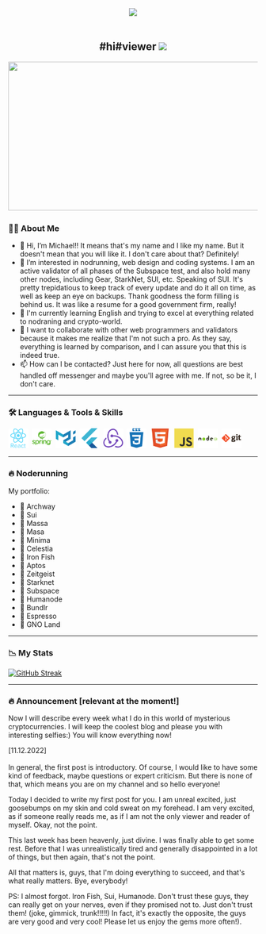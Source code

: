 <div id="header" align="center">
  <img src="https://media.giphy.com/media/ZVik7pBtu9dNS/giphy.gif" width="150"/><br>
  <img src="https://komarev.com/ghpvc/?username=nikitastaf7&style=flat-square&color=blue" alt=""/>
  <h2>
  #hi#viewer
  <img src="https://media.giphy.com/media/hvRJCLFzcasrR4ia7z/giphy.gif" width="30px"/>
  </h2>
</div>

<div align="center">
  <img src="https://media.giphy.com/media/cmegx6SssTKmEFEcwj/giphy-downsized-large.gif" width="600" height="300"/>
</div>

### :man_technologist: About Me
- 👋 Hi, I’m Michael!! It means that's my name and I like my name. But it doesn't mean that you will like it. I don't care about that? Definitely!
- 👀 I’m interested in nodrunning, web design and coding systems.
I am an active validator of all phases of the Subspace test, and also hold many other nodes, including Gear, StarkNet, SUI, etc.
Speaking of SUI. It's pretty trepidatious to keep track of every update and do it all on time, as well as keep an eye on backups.
Thank goodness the form filling is behind us. It was like a resume for a good government firm, really!
- 🌱 I'm currently learning English and trying to excel at everything related to nodraning and crypto-world.
- 💞️ I want to collaborate with other web programmers and validators because it makes me realize that I'm not such a pro.
As they say, everything is learned by comparison, and I can assure you that this is indeed true.
- 📫 How can I be contacted? Just here for now, all questions are best handled off messenger and maybe you'll agree with me. If not, so be it, I don't care.

---

### :hammer_and_wrench: Languages & Tools & Skills

<div>
  <img src="https://github.com/devicons/devicon/blob/master/icons/react/react-original-wordmark.svg" title="React" alt="React" width="40" height="40"/>&nbsp;
  <img src="https://github.com/devicons/devicon/blob/master/icons/spring/spring-original-wordmark.svg" title="Spring" alt="Spring" width="40" height="40"/>&nbsp;
  <img src="https://github.com/devicons/devicon/blob/master/icons/materialui/materialui-original.svg" title="Material UI" alt="Material UI" width="40" height="40"/>&nbsp;
  <img src="https://github.com/devicons/devicon/blob/master/icons/flutter/flutter-original.svg" title="Flutter" alt="Flutter" width="40" height="40"/>&nbsp;
  <img src="https://github.com/devicons/devicon/blob/master/icons/redux/redux-original.svg" title="Redux" alt="Redux " width="40" height="40"/>&nbsp;
  <img src="https://github.com/devicons/devicon/blob/master/icons/css3/css3-plain-wordmark.svg"  title="CSS3" alt="CSS" width="40" height="40"/>&nbsp;
  <img src="https://github.com/devicons/devicon/blob/master/icons/html5/html5-original.svg" title="HTML5" alt="HTML" width="40" height="40"/>&nbsp;
  <img src="https://github.com/devicons/devicon/blob/master/icons/javascript/javascript-original.svg" title="JavaScript" alt="JavaScript" width="40" height="40"/>&nbsp;
  <img src="https://github.com/devicons/devicon/blob/master/icons/nodejs/nodejs-original-wordmark.svg" title="NodeJS" alt="NodeJS" width="40" height="40"/>&nbsp;
  <img src="https://github.com/devicons/devicon/blob/master/icons/git/git-original-wordmark.svg" title="Git" **alt="Git" width="40" height="40"/>
</div>

---

### :fire: Noderunning

My portfolio:<br>

- 💎 Archway
- 💎 Sui
- 💎 Massa
- 💎 Masa
- 💎 Minima
- 💎 Celestia
- 💎 Iron Fish
- 💎 Aptos
- 💎 Zeitgeist
- 💎 Starknet
- 💎 Subspace
- 💎 Humanode
- 💎 Bundlr
- 💎 Espresso
- 💎 GNO Land

---

### 📉 My Stats

[![GitHub Streak](http://github-readme-streak-stats.herokuapp.com?user=nikitastaf7&theme=onedark&hide_border=true)](https://git.io/streak-stats)

---

### :fire: Announcement [relevant at the moment!]

Now I will describe every week what I do in this world of mysterious cryptocurrencies. I will keep the coolest blog and please you with interesting selfies:) You will know everything now!

[11.12.2022]<br><br>
In general, the first post is introductory. Of course, I would like to have some kind of feedback, maybe questions or expert criticism. But there is none of that, which means you are on my channel and so hello everyone!

Today I decided to write my first post for you. I am unreal excited, just goosebumps on my skin and cold sweat on my forehead. I am very excited, as if someone really reads me, as if I am not the only viewer and reader of myself. Okay, not the point.

This last week has been heavenly, just divine. I was finally able to get some rest. Before that I was unrealistically tired and generally disappointed in a lot of things, but then again, that's not the point.

All that matters is, guys, that I'm doing everything to succeed, and that's what really matters. Bye, everybody!

PS: I almost forgot. Iron Fish, Sui, Humanode. Don't trust these guys, they can really get on your nerves, even if they promised not to. Just don't trust them! (joke, gimmick, trunk!!!!!) In fact, it's exactly the opposite, the guys are very good and very cool! Please let us enjoy the gems more often!).
